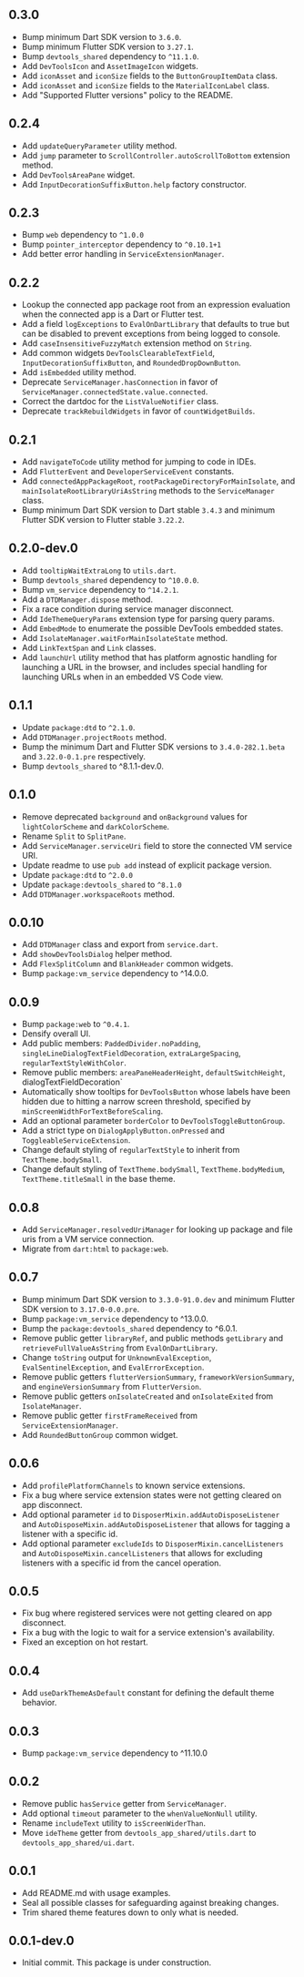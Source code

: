 ## 0.3.0
* Bump minimum Dart SDK version to `3.6.0`.
* Bump minimum Flutter SDK version to `3.27.1`.
* Bump `devtools_shared` dependency to `^11.1.0`.
* Add `DevToolsIcon` and `AssetImageIcon` widgets.
* Add `iconAsset` and `iconSize` fields to the `ButtonGroupItemData` class.
* Add `iconAsset` and `iconSize` fields to the `MaterialIconLabel` class.
* Add "Supported Flutter versions" policy to the README.

## 0.2.4
* Add `updateQueryParameter` utility method.
* Add `jump` parameter to `ScrollController.autoScrollToBottom` extension method.
* Add `DevToolsAreaPane` widget.
* Add `InputDecorationSuffixButton.help` factory constructor.

## 0.2.3
* Bump `web` dependency to `^1.0.0`
* Bump `pointer_interceptor` dependency to `^0.10.1+1`
* Add better error handling in `ServiceExtensionManager`.

## 0.2.2
* Lookup the connected app package root from an expression evaluation when
the connected app is a Dart or Flutter test.
* Add a field `logExceptions` to `EvalOnDartLibrary` that defaults to true but
can be disabled to prevent exceptions from being logged to console.
* Add `caseInsensitiveFuzzyMatch` extension method on `String`.
* Add common widgets `DevToolsClearableTextField`, `InputDecorationSuffixButton`,
and `RoundedDropDownButton`.
* Add `isEmbedded` utility method.
* Deprecate `ServiceManager.hasConnection` in favor of
`ServiceManager.connectedState.value.connected`.
* Correct the dartdoc for the `ListValueNotifier` class.
* Deprecate `trackRebuildWidgets` in favor of `countWidgetBuilds`.

## 0.2.1
* Add `navigateToCode` utility method for jumping to code in IDEs.
* Add `FlutterEvent` and `DeveloperServiceEvent` constants.
* Add `connectedAppPackageRoot`, `rootPackageDirectoryForMainIsolate`, and
`mainIsolateRootLibraryUriAsString` methods to the `ServiceManager` class.
* Bump minimum Dart SDK version to Dart stable `3.4.3` and minimum Flutter SDK
version to Flutter stable `3.22.2`.

## 0.2.0-dev.0
* Add `tooltipWaitExtraLong` to `utils.dart`.
* Bump `devtools_shared` dependency to `^10.0.0`.
* Bump `vm_service` dependency to `^14.2.1`.
* Add a `DTDManager.dispose` method.
* Fix a race condition during service manager disconnect.
* Add `IdeThemeQueryParams` extension type for parsing query params.
* Add `EmbedMode` to enumerate the possible DevTools embedded states.
* Add `IsolateManager.waitForMainIsolateState` method.
* Add `LinkTextSpan` and `Link` classes.
* Add `launchUrl` utility method that has platform agnostic handling for
launching a URL in the browser, and includes special handling for launching
URLs when in an embedded VS Code view.

## 0.1.1
* Update `package:dtd` to `^2.1.0`.
* Add `DTDManager.projectRoots` method.
* Bump the minimum Dart and Flutter SDK versions to `3.4.0-282.1.beta` and
`3.22.0-0.1.pre` respectively.
* Bump `devtools_shared` to ^8.1.1-dev.0.

## 0.1.0
* Remove deprecated `background` and `onBackground` values for `lightColorScheme`
and `darkColorScheme`.
* Rename `Split` to `SplitPane`.
* Add `ServiceManager.serviceUri` field to store the connected VM service URI.
* Update readme to use `pub add` instead of explicit package version.
* Update `package:dtd` to `^2.0.0`
* Update `package:devtools_shared` to `^8.1.0`
* Add `DTDManager.workspaceRoots` method.

## 0.0.10
* Add `DTDManager` class and export from `service.dart`.
* Add `showDevToolsDialog` helper method.
* Add `FlexSplitColumn` and `BlankHeader` common widgets.
* Bump `package:vm_service` dependency to ^14.0.0.

## 0.0.9
* Bump `package:web` to `^0.4.1`.
* Densify overall UI.
* Add public members: `PaddedDivider.noPadding`, `singleLineDialogTextFieldDecoration`, `extraLargeSpacing`, `regularTextStyleWithColor`.
* Remove public members: `areaPaneHeaderHeight`, `defaultSwitchHeight`,`
`dialogTextFieldDecoration`
* Automatically show tooltips for `DevToolsButton` whose labels have been hidden due to
hitting a narrow screen threshold, specified by `minScreenWidthForTextBeforeScaling`.
* Add an optional parameter `borderColor` to `DevToolsToggleButtonGroup`.
* Add a strict type on `DialogApplyButton.onPressed` and `ToggleableServiceExtension`.
* Change default styling of `regularTextStyle` to inherit from `TextTheme.bodySmall`.
* Change default styling of `TextTheme.bodySmall`, `TextTheme.bodyMedium`,
`TextTheme.titleSmall` in the base theme.

## 0.0.8
* Add `ServiceManager.resolvedUriManager` for looking up package and file uris from
a VM service connection.
* Migrate from `dart:html` to `package:web`.

## 0.0.7
* Bump minimum Dart SDK version to `3.3.0-91.0.dev` and minimum Flutter SDK version to `3.17.0-0.0.pre`.
* Bump `package:vm_service` dependency to ^13.0.0.
* Bump the `package:devtools_shared` dependency to ^6.0.1.
* Remove public getter `libraryRef`, and public methods `getLibrary` and `retrieveFullValueAsString` from `EvalOnDartLibrary`.
* Change `toString` output for `UnknownEvalException`, `EvalSentinelException`, and `EvalErrorException`.
* Remove public getters `flutterVersionSummary`, `frameworkVersionSummary`, and `engineVersionSummary` from `FlutterVersion`.
* Remove public getters `onIsolateCreated` and `onIsolateExited` from `IsolateManager`.
* Remove public getter `firstFrameReceived` from `ServiceExtensionManager`.
* Add `RoundedButtonGroup` common widget.

## 0.0.6
* Add `profilePlatformChannels` to known service extensions.
* Fix a bug where service extension states were not getting cleared on app disconnect.
* Add optional parameter `id` to `DisposerMixin.addAutoDisposeListener` and
`AutoDisposeMixin.addAutoDisposeListener` that allows for tagging a listener
with a specific id.
* Add optional parameter `excludeIds` to `DisposerMixin.cancelListeners` and
`AutoDisposeMixin.cancelListeners` that allows for excluding listeners with
a specific id from the cancel operation.

## 0.0.5
* Fix bug where registered services were not getting cleared on app disconnect.
* Fix a bug with the logic to wait for a service extension's availability.
* Fixed an exception on hot restart.

## 0.0.4
* Add `useDarkThemeAsDefault` constant for defining the default theme behavior.

## 0.0.3
* Bump `package:vm_service` dependency to ^11.10.0

## 0.0.2
* Remove public `hasService` getter from `ServiceManager`.
* Add optional `timeout` parameter to the `whenValueNonNull` utility.
* Rename `includeText` utility to `isScreenWiderThan`.
* Move `ideTheme` getter from `devtools_app_shared/utils.dart` to `devtools_app_shared/ui.dart`.

## 0.0.1

* Add README.md with usage examples.
* Seal all possible classes for safeguarding against breaking changes.
* Trim shared theme features down to only what is needed.

## 0.0.1-dev.0

* Initial commit. This package is under construction.
